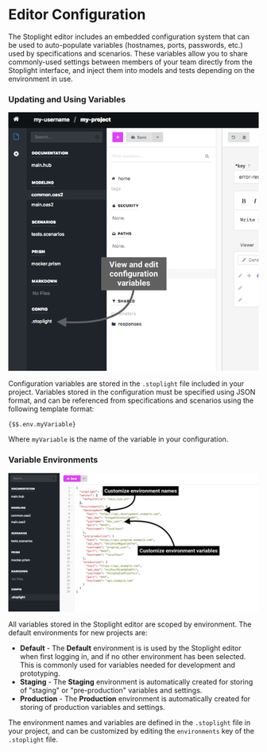 # Editor Configuration

The Stoplight editor includes an embedded configuration system that can be used to auto-populate variables (hostnames, ports, passwords, etc.) used by specifications and scenarios. These variables allow you to share commonly-used settings between members of your team directly from the Stoplight interface, and inject them into models and tests depending on the environment in use.

### Updating and Using Variables

![](../../assets/images/editor-configuration.png)

Configuration variables are stored in the `.stoplight` file included in your project. Variables stored in the configuration must be specified using JSON format, and can be referenced from specifications and scenarios using the following template format:

```
{$$.env.myVariable}
```

Where `myVariable` is the name of the variable in your configuration.

### Variable Environments

![](../../assets/images/editor-configuration2.png)

All variables stored in the Stoplight editor are scoped by environment. The default environments for new projects are:

* __Default__ - The __Default__ environment is is used by the Stoplight editor when first logging in, and if no other environment has been selected. This is commonly used for variables needed for development and prototyping.
* __Staging__ - The __Staging__ environment is automatically created for storing of "staging" or "pre-production" variables and settings.
* __Production__ - The __Production__ environment is automatically created for storing of production variables and settings.

The environment names and variables are defined in the `.stoplight` file in your project, and can be customized by editing the `environments` key of the `.stoplight` file.

